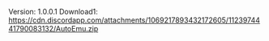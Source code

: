 Version: 1.0.0.1
Download1: https://cdn.discordapp.com/attachments/1069217893432172605/1123974441790083132/AutoEmu.zip
